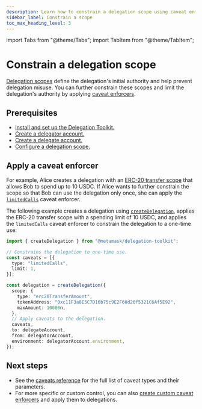 ```yaml
---
description: Learn how to constrain a delegation scope using caveat enforcers.
sidebar_label: Constrain a scope
toc_max_heading_level: 3
---
```


import Tabs from "@theme/Tabs";
import TabItem from "@theme/TabItem";

# Constrain a delegation scope

[Delegation scopes](index.md) define the delegation's initial authority and help prevent delegation misuse.
You can further constrain these scopes and limit the delegation's authority by applying [caveat enforcers](../../../concepts/delegation/caveat-enforcers.md). 

## Prerequisites

- [Install and set up the Delegation Toolkit.](../../../get-started/install.md)
- [Create a delegator account.](../execute-on-smart-accounts-behalf.md#3-create-a-delegator-account)
- [Create a delegate account.](../execute-on-smart-accounts-behalf.md#4-create-a-delegate-account)
- [Configure a delegation scope.](index.md)

## Apply a caveat enforcer

For example, Alice creates a delegation with an [ERC-20 transfer scope](spending-limit.md#erc-20-transfer-scope) that allows Bob to spend up to 10 USDC.
If Alice wants to further constrain the scope so that Bob can use the delegation only once,
she can apply the [`limitedCalls`](../../../reference/delegation/caveats.md#limitedcalls) caveat enforcer.

The following example creates a delegation using [`createDelegation`](../../../reference/delegation/index.md#createdelegation), applies the ERC-20 transfer scope with a spending limit of 10 USDC, and applies the `limitedCalls` caveat enforcer to constrain the delegation to a one-time use:

```typescript
import { createDelegation } from "@metamask/delegation-toolkit";

// Constrains the delegation to one-time use.
const caveats = [{
  type: "limitedCalls",
  limit: 1,
}];

const delegation = createDelegation({
  scope: {
    type: "erc20TransferAmount",
    tokenAddress: "0xc11F3a8E5C7D16b75c9E2F60d26f5321C6Af5E92",
    maxAmount: 10000n,
  },
  // Apply caveats to the delegation.
  caveats,
  to: delegateAccount,
  from: delegatorAccount,
  environment: delegatorAccount.environment,
});
```

## Next steps

- See the [caveats reference](../../../reference/delegation/caveats.md) for the full list of caveat types and their parameters.
- For more specific or custom control, you can also [create custom caveat enforcers](/tutorials/create-custom-caveat-enforcer)
and apply them to delegations.  
